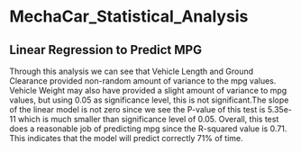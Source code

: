 # MechaCar_Statistical_Analysis

## Linear Regression to Predict MPG
Through this analysis we can see that Vehicle Length and Ground Clearance provided non-random amount of variance to the mpg values. Vehicle Weight may also have provided a slight amount of variance to mpg values, but using 0.05 as significance level, this is not significant.The slope of the linear model is not zero since we see the P-value of this test is 5.35e-11 which is much smaller than significance level of 0.05. 
Overall, this test does a reasonable job of predicting mpg since the R-squared value is 0.71. This indicates that the model will predict correctly 71% of time.